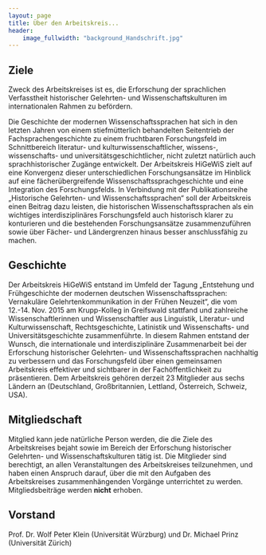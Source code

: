```yaml
---
layout: page
title: Über den Arbeitskreis...
header:
    image_fullwidth: "background_Handschrift.jpg"
---
```



## Ziele

Zweck des Arbeitskreises ist es, die Erforschung der sprachlichen Verfasstheit historischer Gelehrten- und Wissenschaftskulturen
im internationalen Rahmen zu befördern.

Die Geschichte der modernen Wissenschaftssprachen hat sich in den letzten Jahren von einem stiefmütterlich behandelten 
Seitentrieb der Fachsprachengeschichte zu einem fruchtbaren Forschungsfeld im Schnittbereich literatur- und 
kulturwissenschaftlicher, wissens-, wissenschafts- und universitätsgeschichtlicher, nicht zuletzt natürlich auch 
sprachhistorischer Zugänge entwickelt. Der Arbeitskreis HiGeWiS zielt auf eine Konvergenz dieser unterschiedlichen 
Forschungsansätze im Hinblick auf eine fächerübergreifende Wissenschaftssprachgeschichte und eine Integration des Forschungsfelds. 
In Verbindung mit der Publikationsreihe „Historische Gelehrten- und Wissenschaftssprachen“ soll der Arbeitskreis einen Beitrag dazu 
leisten, die historischen Wissenschaftssprachen als ein wichtiges interdisziplinäres Forschungsfeld auch historisch klarer zu konturieren 
und die bestehenden Forschungsansätze zusammenzuführen sowie über Fächer- und Ländergrenzen hinaus besser anschlussfähig zu machen.


## Geschichte

Der Arbeitskreis HiGeWiS entstand im Umfeld der Tagung „Entstehung und Frühgeschichte der modernen deutschen Wissenschaftssprachen: 
Vernakuläre Gelehrtenkommunikation in der Frühen Neuzeit“, die vom 12.-14. Nov. 2015 am Krupp-Kolleg in Greifswald stattfand und 
zahlreiche Wissenschaftlerinnen und Wissenschaftler aus Linguistik, Literatur- und Kulturwissenschaft, Rechtsgeschichte, Latinistik und 
Wissenschafts- und Universitätsgeschichte zusammenführte. In diesem Rahmen entstand der Wunsch, die internationale und interdisziplinäre Zusammenarbeit bei 
der Erforschung historischer Gelehrten- und Wissenschaftssprachen nachhaltig zu verbessern und das Forschungsfeld über einen gemeinsamen 
Arbeitskreis effektiver und sichtbarer in der Fachöffentlichkeit zu präsentieren. 
Dem Arbeitskreis gehören derzeit 23 Mitglieder aus sechs Ländern an (Deutschland, Großbritannien, Lettland, Österreich, Schweiz, USA). 


## Mitgliedschaft

Mitglied kann jede natürliche Person werden, die die Ziele des Arbeitskreises bejaht sowie im Bereich der Erforschung 
historischer Gelehrten- und Wissenschaftskulturen tätig ist. Die Mitglieder sind berechtigt, an allen Veranstaltungen des 
Arbeitskreises teilzunehmen, und haben einen Anspruch darauf, über die mit den Aufgaben des Arbeitskreises zusammenhängenden Vorgänge 
unterrichtet zu werden. Mitgliedsbeiträge werden **nicht** erhoben.


## Vorstand

Prof. Dr. Wolf Peter Klein (Universität Würzburg) und Dr. Michael Prinz (Universität Zürich)
